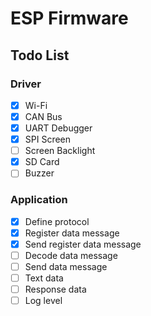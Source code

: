 # ESP Firmware 

## Todo List

### Driver
- [x] Wi-Fi
- [x] CAN Bus
- [x] UART Debugger
- [x] SPI Screen
- [ ] Screen Backlight
- [x] SD Card
- [ ] Buzzer

### Application
- [x] Define protocol
- [x] Register data message
- [x] Send register data message
- [ ] Decode data message
- [ ] Send data message
- [ ] Text data
- [ ] Response data
- [ ] Log level
